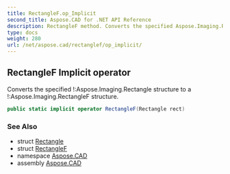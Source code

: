 ```yaml
---
title: RectangleF.op_Implicit
second_title: Aspose.CAD for .NET API Reference
description: RectangleF method. Converts the specified Aspose.Imaging.Rectangle structure to a Aspose.Imaging.RectangleF structure
type: docs
weight: 280
url: /net/aspose.cad/rectanglef/op_implicit/
---
```

## RectangleF Implicit operator

Converts the specified !:Aspose.Imaging.Rectangle structure to a !:Aspose.Imaging.RectangleF structure.

```csharp
public static implicit operator RectangleF(Rectangle rect)
```

### See Also

* struct [Rectangle](../../rectangle/)
* struct [RectangleF](../)
* namespace [Aspose.CAD](../../rectanglef/)
* assembly [Aspose.CAD](../../../)


